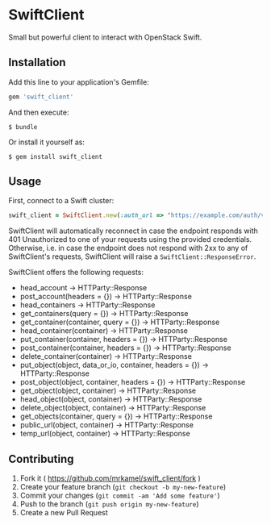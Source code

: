 # SwiftClient

Small but powerful client to interact with OpenStack Swift.

## Installation

Add this line to your application's Gemfile:

```ruby
gem 'swift_client'
```

And then execute:

    $ bundle

Or install it yourself as:

    $ gem install swift_client

## Usage

First, connect to a Swift cluster:

```ruby
swift_client = SwiftClient.new(:auth_url => "https://example.com/auth/v1.0", :username => "account:username", :api_key => "secret api key", :temp_url_key => "optional temp url key")
```

SwiftClient will automatically reconnect in case the endpoint responds with 401
Unauthorized to one of your requests using the provided credentials.
Otherwise, i.e. in case the endpoint does not respond with 2xx to any of
SwiftClient's requests, SwiftClient will raise a `SwiftClient::ResponseError`.

SwiftClient offers the following requests:

* head_account -> HTTParty::Response
* post_account(headers = {}) -> HTTParty::Response
* head_containers -> HTTParty::Response
* get_containers(query = {}) -> HTTParty::Response
* get_container(container, query = {}) -> HTTParty::Response
* head_container(container) -> HTTParty::Response
* put_container(container, headers = {}) -> HTTParty::Response
* post_container(container, headers = {}) -> HTTParty::Response
* delete_container(container) -> HTTParty::Response
* put_object(object, data_or_io, container, headers = {}) -> HTTParty::Response
* post_object(object, container, headers = {}) -> HTTParty::Response
* get_object(object, container) -> HTTParty::Response
* head_object(object, container) -> HTTParty::Response
* delete_object(object, container) -> HTTParty::Response
* get_objects(container, query = {}) -> HTTParty::Response
* public_url(object, container) -> HTTParty::Response
* temp_url(object, container) -> HTTParty::Response

## Contributing

1. Fork it ( https://github.com/mrkamel/swift_client/fork )
2. Create your feature branch (`git checkout -b my-new-feature`)
3. Commit your changes (`git commit -am 'Add some feature'`)
4. Push to the branch (`git push origin my-new-feature`)
5. Create a new Pull Request
